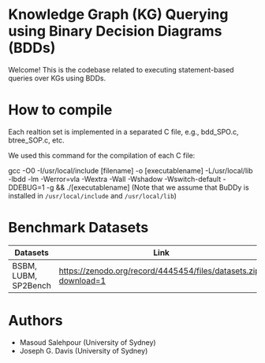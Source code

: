# Knowledge Graph (KG) Querying using Binary Decision Diagrams (BDDs)

Welcome! This is the codebase related to executing statement-based queries over KGs using BDDs.

# How to compile

Each realtion set is implemented in a separated C file, e.g., bdd_SPO.c, btree_SOP.c, etc.

We used this command for the compilation of each C file:

gcc -O0 -I/usr/local/include  [filename] -o [executablename] -L/usr/local/lib -lbdd  -lm -Werror=vla -Wextra -Wall -Wshadow -Wswitch-default -DDEBUG=1 -g && ./[executablename]
(Note that we assume that BuDDy is installed in `/usr/local/include` and `/usr/local/lib`)

# Benchmark Datasets
| Datasets  | Link |
| ------------- | ------------- |
| BSBM, LUBM, SP2Bench  |  https://zenodo.org/record/4445454/files/datasets.zip?download=1 |



# Authors
* Masoud Salehpour (University of Sydney)
* Joseph G. Davis  (University of Sydney) 

